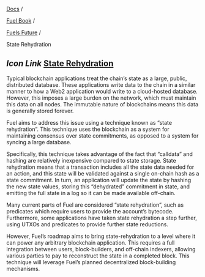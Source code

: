 [Docs](https://docs.fuel.network/) /

[Fuel Book](https://docs.fuel.network/docs/fuel-book/) /

[Fuels Future](https://docs.fuel.network/docs/fuel-book/fuels-future/) /

State Rehydration

## _Icon Link_ [State Rehydration](https://docs.fuel.network/docs/fuel-book/fuels-future/state-rehydration/\#state-rehydration)

Typical blockchain applications treat the chain’s state as a large, public, distributed database. These applications write data to the chain in a similar manner to how a Web2 application would write to a cloud-hosted database.
However, this imposes a large burden on the network, which must maintain this data on all nodes. The immutable nature of blockchains means this data is generally stored forever.

Fuel aims to address this issue using a technique known as “state rehydration”. This technique uses the blockchain as a system for maintaining consensus over state commitments, as opposed to a system for syncing a large database.

Specifically, this technique takes advantage of the fact that “calldata” and hashing are relatively inexpensive compared to state storage. State rehydration means that a transaction includes all the state data needed for an action, and this state will be validated against a single on-chain hash as a state commitment. In turn, an application will update the state by hashing the new state values, storing this “dehydrated” commitment in state, and emitting the full state in a log so it can be made available off-chain.

Many current parts of Fuel are considered “state rehydration”, such as predicates which require users to provide the account’s bytecode. Furthermore, some applications have taken state rehydration a step further, using UTXOs and predicates to provide further state reductions.

However, Fuel’s roadmap aims to bring state-rehydration to a level where it can power any arbitrary blockchain application. This requires a full integration between users, block-builders, and off-chain indexers, allowing various parties to pay to reconstruct the state in a completed block. This technique will leverage Fuel’s planned decentralized block-building mechanisms.